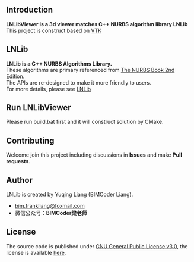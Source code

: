 ## Introduction
**LNLibViewer is a 3d viewer matches C++ NURBS algorithm library LNLib** <br/>This project is construct based on [VTK](https://vtk.org/)

## LNLib
**LNLib is a C++ NURBS Algorithms Library.** <br/>These algorithms are primary referenced from [The NURBS Book 2nd Edition](https://link.springer.com/book/10.1007/978-3-642-97385-7). <br/>The APIs are re-designed to make it more friendly to users.   
For more details, please see [LNLib](https://github.com/BIMCoderLiang/LNLib)

## Run LNLibViewer
Please run build.bat first and it will construct solution by CMake.

## Contributing
Welcome join this project including discussions in **Issues** and make **Pull requests**.

## Author
LNLib is created by Yuqing Liang (BIMCoder Liang).

- bim.frankliang@foxmail.com
- 微信公众号：**BIMCoder梁老师**

## License
The source code is published under [GNU General Public License v3.0](https://www.gnu.org/licenses/), the license is available [here](LICENSE).

